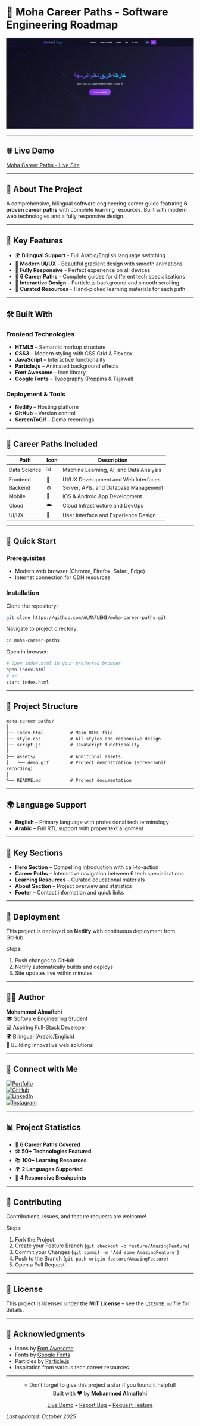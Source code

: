 # 🚀 Moha Career Paths - Software Engineering Roadmap

![Moha Career Paths Demo](/assets/demo.png)

---

## 🌐 Live Demo
[Moha Career Paths - Live Site](https://moha-roadmap.netlify.app/)

---

## 📖 About The Project
A comprehensive, bilingual software engineering career guide featuring **6 proven career paths** with complete learning resources. Built with modern web technologies and a fully responsive design.

---

## 🎯 Key Features
- 🌍 **Bilingual Support** - Full Arabic/English language switching  
- 🎨 **Modern UI/UX** - Beautiful gradient design with smooth animations  
- 📱 **Fully Responsive** - Perfect experience on all devices  
- 🚀 **6 Career Paths** - Complete guides for different tech specializations  
- 💫 **Interactive Design** - Particle.js background and smooth scrolling  
- 🎯 **Curated Resources** - Hand-picked learning materials for each path  

---

## 🛠️ Built With
### Frontend Technologies
- **HTML5** – Semantic markup structure  
- **CSS3** – Modern styling with CSS Grid & Flexbox  
- **JavaScript** – Interactive functionality  
- **Particle.js** – Animated background effects  
- **Font Awesome** – Icon library  
- **Google Fonts** – Typography (Poppins & Tajawal)  

### Deployment & Tools
- **Netlify** – Hosting platform  
- **GitHub** – Version control  
- **ScreenToGif** – Demo recordings  

---

## 🎨 Career Paths Included
| Path        | Icon | Description                               |
|-------------|------|-------------------------------------------|
| Data Science | 📊 | Machine Learning, AI, and Data Analysis   |
| Frontend    | 🎨 | UI/UX Development and Web Interfaces       |
| Backend     | ⚙️ | Server, APIs, and Database Management      |
| Mobile      | 📱 | iOS & Android App Development              |
| Cloud       | ☁️ | Cloud Infrastructure and DevOps            |
| UI/UX       | 🎯 | User Interface and Experience Design        |

---

## 🚀 Quick Start
### Prerequisites
- Modern web browser (Chrome, Firefox, Safari, Edge)  
- Internet connection for CDN resources  

### Installation
Clone the repository:
```bash
git clone https://github.com/ALMAFLEHI/moha-career-paths.git
```
Navigate to project directory:
```bash
cd moha-career-paths
```
Open in browser:
```bash
# Open index.html in your preferred browser
open index.html
# or
start index.html
```

---

## 📁 Project Structure
```text
moha-career-paths/
│
├── index.html          # Main HTML file
├── style.css           # All styles and responsive design
├── script.js           # JavaScript functionality
│
├── assets/             # Additional assets
│   └── demo.gif        # Project demonstration (ScreenToGif recording)
│
└── README.md           # Project documentation
```

---

## 🌍 Language Support
- **English** – Primary language with professional tech terminology  
- **Arabic** – Full RTL support with proper text alignment  

---

## 🎯 Key Sections
- **Hero Section** – Compelling introduction with call-to-action  
- **Career Paths** – Interactive navigation between 6 tech specializations  
- **Learning Resources** – Curated educational materials  
- **About Section** – Project overview and statistics  
- **Footer** – Contact information and quick links  

---

## 🚀 Deployment
This project is deployed on **Netlify** with continuous deployment from GitHub.

Steps:
1. Push changes to GitHub  
2. Netlify automatically builds and deploys  
3. Site updates live within minutes  

---

## 👨‍💻 Author
**Mohammed Almaflehi**  
🎓 Software Engineering Student  
💻 Aspiring Full-Stack Developer  
🌍 Bilingual (Arabic/English)  
📍 Building innovative web solutions  

---

## 🔗 Connect with Me
[![Portfolio](https://img.shields.io/badge/https://www.almaflehidev.com/)](https://www.almaflehidev.com/)  
[![GitHub](https://img.shields.io/badge/GitHub-ALMAFLEHI-black)](https://github.com/ALMAFLEHI)  
[![LinkedIn](https://img.shields.io/badge/LinkedIn-Mohammed_Almaflehi-blue)](https://www.linkedin.com)  
[![Instagram](https://img.shields.io/badge/Instagram-@almaflehi.dev-pink)](https://instagram.com/almaflehi.dev)  

---

## 📊 Project Statistics
- 🎯 **6 Career Paths Covered**  
- 🛠️ **50+ Technologies Featured**  
- 📚 **100+ Learning Resources**  
- 🌍 **2 Languages Supported**  
- 📱 **4 Responsive Breakpoints**  

---

## 🤝 Contributing
Contributions, issues, and feature requests are welcome!  

Steps:
1. Fork the Project  
2. Create your Feature Branch (`git checkout -b feature/AmazingFeature`)  
3. Commit your Changes (`git commit -m 'Add some AmazingFeature'`)  
4. Push to the Branch (`git push origin feature/AmazingFeature`)  
5. Open a Pull Request  

---

## 📄 License
This project is licensed under the **MIT License** – see the `LICENSE.md` file for details.

---

## 🙏 Acknowledgments
- Icons by [Font Awesome](https://fontawesome.com/)  
- Fonts by [Google Fonts](https://fonts.google.com/)  
- Particles by [Particle.js](https://vincentgarreau.com/particles.js/)  
- Inspiration from various tech career resources  

---

<div align="center">

⭐️ Don’t forget to give this project a star if you found it helpful!  
Built with ❤️ by **Mohammed Almaflehi**  

[Live Demo](https://moha-roadmap.netlify.app/) • [Report Bug](https://github.com/ALMAFLEHI/moha-career-paths/issues) • [Request Feature](https://github.com/ALMAFLEHI/moha-career-paths/issues)

</div>


_Last updated: October 2025_
